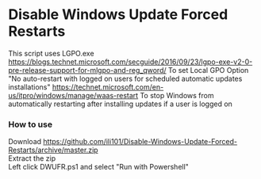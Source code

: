 # Disable Windows Update Forced Restarts
This script uses LGPO.exe
https://blogs.technet.microsoft.com/secguide/2016/09/23/lgpo-exe-v2-0-pre-release-support-for-mlgpo-and-reg_qword/
To set Local GPO Option "No auto-restart with logged on users for scheduled automatic updates installations"
https://technet.microsoft.com/en-us/itpro/windows/manage/waas-restart
To stop Windows from automatically restarting after installing updates if a user is logged on

### How to use
Download https://github.com/ili101/Disable-Windows-Update-Forced-Restarts/archive/master.zip<br>
Extract the zip<br>
Left click DWUFR.ps1 and select "Run with Powershell"